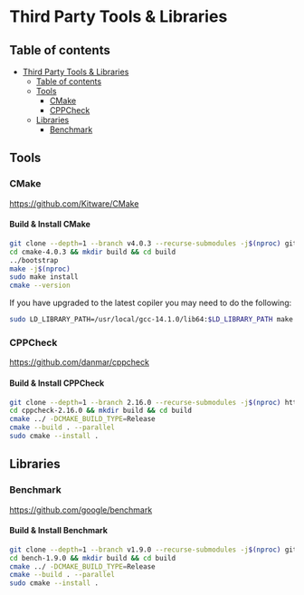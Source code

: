 # Third Party Tools & Libraries

## Table of contents

- [Third Party Tools & Libraries](#third-party-tools--libraries)
  - [Table of contents](#table-of-contents)
  - [Tools](#tools)
    - [CMake](#cmake)
    - [CPPCheck](#cppcheck)
  - [Libraries](#libraries)
    - [Benchmark](#benchmark)

## Tools

### CMake

<https://github.com/Kitware/CMake>

#### Build & Install CMake

```bash
git clone --depth=1 --branch v4.0.3 --recurse-submodules -j$(nproc) git@github.com:Kitware/CMake.git cmake-4.0.3
cd cmake-4.0.3 && mkdir build && cd build
../bootstrap
make -j$(nproc)
sudo make install
cmake --version
```

If you have upgraded to the latest copiler you may need to do the following:

```sh
sudo LD_LIBRARY_PATH=/usr/local/gcc-14.1.0/lib64:$LD_LIBRARY_PATH make install
```

### CPPCheck

<https://github.com/danmar/cppcheck>

#### Build & Install CPPCheck

```sh
git clone --depth=1 --branch 2.16.0 --recurse-submodules -j$(nproc) https://github.com/danmar/cppcheck.git cppcheck-2.16.0
cd cppcheck-2.16.0 && mkdir build && cd build
cmake ../ -DCMAKE_BUILD_TYPE=Release
cmake --build . --parallel
sudo cmake --install .
```

## Libraries

### Benchmark

<https://github.com/google/benchmark>

#### Build & Install Benchmark

```bash
git clone --depth=1 --branch v1.9.0 --recurse-submodules -j$(nproc) git@github.com:google/benchmark.git bench-1.9.0
cd bench-1.9.0 && mkdir build && cd build
cmake ../ -DCMAKE_BUILD_TYPE=Release
cmake --build . --parallel
sudo cmake --install .
```
